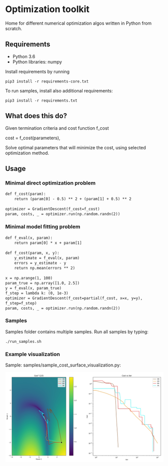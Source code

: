 # Optimization toolkit

Home for different numerical optimization algos written in Python from scratch.

## Requirements

- Python 3.6
- Python libraries: numpy

Install requirements by running

```
pip3 install -r requirements-core.txt
```

To run samples, install also additional requirements:

```
pip3 install -r requirements.txt
```

## What does this do?

Given termination criteria and cost function f_cost 

cost = f_cost(parameters),

Solve optimal parameters that will minimize the cost, using selected optimization method.

## Usage

### Minimal direct optimization problem

```
def f_cost(param):
    return (param[0] - 0.5) ** 2 + (param[1] + 0.5) ** 2

optimizer = GradientDescent(f_cost=f_cost)
param, costs, _ = optimizer.run(np.random.randn(2))
```

### Minimal model fitting problem

```
def f_eval(x, param):
    return param[0] * x + param[1]

def f_cost(param, x, y):
    y_estimate = f_eval(x, param)
    errors = y_estimate - y
    return np.mean(errors ** 2)

x = np.arange(1, 100)
param_true = np.array([1.0, 2.5])
y = f_eval(x, param_true)
f_step = lambda k: (0, 1e-3)
optimizer = GradientDescent(f_cost=partial(f_cost, x=x, y=y), f_step=f_step)
param, costs, _ = optimizer.run(np.random.randn(2))
```

### Samples

Samples folder contains multiple samples. Run all samples by typing:

```
./run_samples.sh
```

### Example visualization

Sample: samples/sample_cost_surface_visualization.py:

<p align="center">
<img src="samples/screenshots/optimization_example.jpg" width="800px" />
</p>